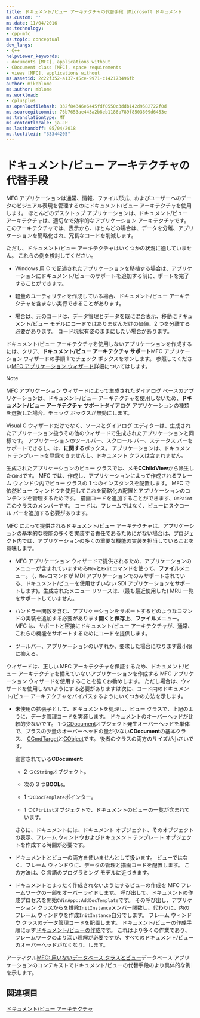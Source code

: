 ```yaml
---
title: ドキュメント/ビュー アーキテクチャの代替手段 |Microsoft ドキュメント
ms.custom: ''
ms.date: 11/04/2016
ms.technology:
- cpp-mfc
ms.topic: conceptual
dev_langs:
- C++
helpviewer_keywords:
- documents [MFC], applications without
- CDocument class [MFC], space requirements
- views [MFC], applications without
ms.assetid: 2c22f352-a137-45ce-9971-c142173496fb
author: mikeblome
ms.author: mblome
ms.workload:
- cplusplus
ms.openlocfilehash: 332f84346e6445fdf0550c3ddb142d9582722f0d
ms.sourcegitcommit: 76b7653ae443a2b8eb1186b789f8503609d6453e
ms.translationtype: MT
ms.contentlocale: ja-JP
ms.lasthandoff: 05/04/2018
ms.locfileid: "33344205"
---
```

# <a name="alternatives-to-the-documentview-architecture"></a>ドキュメント/ビュー アーキテクチャの代替手段
MFC アプリケーションは通常、情報、ファイル形式、およびユーザーへのデータのビジュアル表現を管理するのにドキュメント/ビュー アーキテクチャを使用します。 ほとんどのデスクトップ アプリケーションは、ドキュメント/ビュー アーキテクチャは、適切なで効率的なアプリケーション アーキテクチャです。 このアーキテクチャでは、表示から、ほとんどの場合は、データを分離、アプリケーションを簡略化され、冗長なコードを削減します。  
  
 ただし、ドキュメント/ビュー アーキテクチャはいくつかの状況に適していません。 これらの例を検討してください。  
  
-   Windows 用 C で記述されたアプリケーションを移植する場合は、アプリケーションにドキュメント/ビューのサポートを追加する前に、ポートを完了することができます。  
  
-   軽量のユーティリティを作成している場合、ドキュメント/ビュー アーキテクチャを含まない実行できることがあります。  
  
-   場合は、元のコードは、データ管理とデータを既に混合表示、移動にドキュメント/ビュー モデルにコードではありませんだけの価値、2 つを分離する必要があります。 コード現状有姿のままにしたい場合があります。  
  
 ドキュメント/ビュー アーキテクチャを使用しないアプリケーションを作成するには、クリア、**ドキュメント/ビュー アーキテクチャ サポート**MFC アプリケーション ウィザードの手順 1 でチェック ボックスをオンします。 参照してください[MFC アプリケーション ウィザード](../mfc/reference/mfc-application-wizard.md)詳細についてはします。  
  
> [!NOTE]
>  MFC アプリケーション ウィザードによって生成されたダイアログ ベースのアプリケーションは、ドキュメント/ビュー アーキテクチャを使用しないため、**ドキュメント/ビュー アーキテクチャ サポート**ダイアログ アプリケーションの種類を選択した場合、チェック ボックスが無効にします。  
  
 Visual C ウィザードだけでなく、ソースとダイアログ エディターは、生成されたアプリケーション扱うその他のウィザードで生成されたアプリケーションと同様です。 アプリケーションのツールバー、スクロール バー、ステータス バーをサポートできるし、は、**に関する**ボックス。 アプリケーションは、ドキュメント テンプレートを登録できませんし、ドキュメント クラスは含まれません。  
  
 生成されたアプリケーションのビュー クラスでは、メモ**CChildView**から派生した`CWnd`です。 MFC では、作成し、アプリケーションによって作成されるフレーム ウィンドウ内でビュー クラスの 1 つのインスタンスを配置します。 MFC で依然ビュー ウィンドウを使用してこれを簡略化の配置とアプリケーションのコンテンツを管理するためです。 描画コードを追加することができます、`OnPaint`このクラスのメンバーです。 コードは、フレームではなく、ビューにスクロール バーを追加する必要があります。  
  
 MFC によって提供されるドキュメント/ビュー アーキテクチャは、アプリケーションの基本的な機能の多くを実装する責任であるためにがない場合は、プロジェクト内では、アプリケーションの多くの重要な機能の実装を担当していることを意味します。  
  
-   MFC アプリケーション ウィザードで提供されるため、アプリケーションのメニューが含まれていますのみ`New`と`Exit`コマンドを使って、**ファイル**メニュー。 (、`New`コマンドが MDI アプリケーションでのみサポートされている、ドキュメント/ビューを使用せずいない SDI アプリケーションをサポートします)。生成されたメニュー リソースは、(最も最近使用した) MRU 一覧をサポートしていません。  
  
-   ハンドラー関数を含む、アプリケーションをサポートするどのようなコマンドの実装を追加する必要があります**開く**と**保存**上、**ファイル**メニュー。 MFC は、サポートと密接にドキュメント/ビュー アーキテクチャが、通常、これらの機能をサポートするためにコードを提供します。  
  
-   ツールバー、アプリケーションのいずれか、要求した場合になります最小限に抑える。  
  
 ウィザードは、正しい MFC アーキテクチャを保証するため、ドキュメント/ビュー アーキテクチャを備えていないアプリケーションを作成する MFC アプリケーション ウィザードを使用することを強くお勧めします。 ただし場合は、ウィザードを使用しないようにする必要がありますは次に、コード内のドキュメント/ビュー アーキテクチャをバイパスするようにいくつかの方法を示します。  
  
-   未使用の拡張子として、ドキュメントを処理し、ビュー クラスで、上記のように、データ管理コードを実装します。 ドキュメントのオーバーヘッドが比較的少ないです。 1 つ[CDocument](../mfc/reference/cdocument-class.md)オブジェクト発生オーバーヘッドを単体で、プラスの少量のオーバーヘッドの量が少ない**CDocument**の基本クラス、 [CCmdTarget](../mfc/reference/ccmdtarget-class.md)と[CObject](../mfc/reference/cobject-class.md)です。 後者のクラスの両方のサイズが小さいです。  
  
     宣言されている**CDocument**:  
  
    -   2 つ`CString`オブジェクト。  
  
    -   次の 3 つ**BOOL**s。  
  
    -   1 つ`CDocTemplate`ポインター。  
  
    -   1 つ`CPtrList`オブジェクトで、ドキュメントのビューの一覧が含まれています。  
  
     さらに、ドキュメントには、ドキュメント オブジェクト、そのオブジェクトの表示、フレーム ウィンドウおよびドキュメント テンプレート オブジェクトを作成する時間が必要です。  
  
-   ドキュメントとビューの両方を使いませんとして扱います。 ビューではなく、フレーム ウィンドウに、データの管理と描画コードを配置します。 この方法は、C 言語のプログラミング モデルに近づきます。  
  
-   ドキュメントとまったく作成されないようにするビューの作成を MFC フレームワークの一部をオーバーライドします。 呼び出して、ドキュメントの作成プロセスを開始`CWinApp::AddDocTemplate`です。 その呼び出し、アプリケーション クラスからを排除`InitInstance`メンバー関数し、代わりに、内のフレーム ウィンドウを作成`InitInstance`自分でします。 フレーム ウィンドウ クラスのデータ管理コードを配置します。 ドキュメント/ビューの作成手順に示す[ドキュメント/ビューの作成](../mfc/document-view-creation.md)です。 これはより多くの作業であり、フレームワークのより深い理解が必要ですが、すべてのドキュメント/ビューのオーバーヘッドがなくなり、します。  
  
 アーティクル[MFC: 用いないデータベース クラスとビュー](../data/mfc-using-database-classes-without-documents-and-views.md)データベース アプリケーションのコンテキストでドキュメント/ビューの代替手段のより具体的な例を示します。  
  
## <a name="see-also"></a>関連項目  
 [ドキュメント/ビュー アーキテクチャ](../mfc/document-view-architecture.md)

